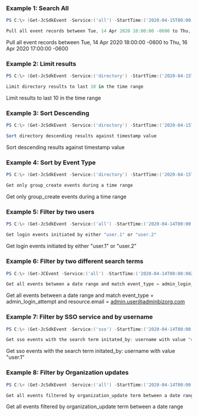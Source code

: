 ### Example 1: Search All

```PowerShell
PS C:\> (Get-JcSdkEvent -Service:('all') -StartTime:('2020-04-15T00:00:00Z') -EndTime:('2020-04-16T23:00:00Z')).ToJsonString() | ConvertFrom-Json

Pull all event records between Tue, 14 Apr 2020 18:00:00 -0600 to Thu, 16 Apr 2020 17:00:00 -0600
```

Pull all event records between Tue, 14 Apr 2020 18:00:00 -0600 to Thu, 16 Apr 2020 17:00:00 -0600

### Example 2: Limit results

```PowerShell
PS C:\> (Get-JcSdkEvent -Service:('directory') -StartTime:('2020-04-15T00:00:00Z') -Limit:('10') -EndTime:('2020-04-16T23:00:00Z')).ToJsonString() | ConvertFrom-Json

Limit directory results to last 10 in the time range
```

Limit results to last 10 in the time range

### Example 3: Sort Descending

```PowerShell
PS C:\> (Get-JcSdkEvent -Service:('directory') -StartTime:('2020-04-15T00:00:00Z') -Sort:("DESC") -EndTime:('2020-04-16T23:00:00Z')).ToJsonString() | ConvertFrom-Json

Sort directory descending results against timestamp value
```

Sort descending results against timestamp value

### Example 4: Sort by Event Type

```PowerShell
PS C:\> (Get-JcSdkEvent -Service:('directory') -StartTime:('2020-04-15T00:00:00Z') -Limit:('10') -EndTime:('2020-04-16T23:00:00Z') -searchTermAnd:@{"event_type" = "group_create"}).ToJsonString() | ConvertFrom-Json

Get only group_create events during a time range
```

Get only group_create events during a time range

### Example 5: Filter by two users

```PowerShell
PS C:\> (Get-JcSdkEvent -Service:('all') -StartTime:('2020-04-14T00:00:00Z') -EndTime:('2020-04-20T23:00:00Z') -SearchTermOr @{"initiated_by.username" = @("user.1", "user.2")}).ToJsonString() | ConvertFrom-Json

Get login events initiated by either "user.1" or "user.2"
```

Get login events initiated by either "user.1" or "user.2"

### Example 6: Filter by two different search terms

```PowerShell
PS C:\> (Get-JCEvent -Service:('all') -StartTime:('2020-04-14T00:00:00Z') -EndTime:('2020-04-20T23:00:00Z') -SearchTermAnd @{"event_type" = "admin_login_attempt"; "resource.email" = "admin.user@adminbizorg.com"}).ToJsonString() | ConvertFrom-Json

Get all events between a date range and match event_type = admin_login_attempt and resource.email = admin.user@adminbizorg.com
```

Get all events between a date range and match event_type = admin_login_attempt and resource.email = admin.user@adminbizorg.com


### Example 7: Filter by SSO service and by username

```PowerShell
PS C:\> (Get-JcSdkEvent -Service:('sso') -StartTime:('2020-04-14T00:00:00Z')  -EndTime:('2020-04-20T23:00:00Z') -SearchTermAnd @{"initiated_by.username" = "user.1"}).ToJsonString() | ConvertFrom-Json

Get sso events with the search term initated_by: username with value "user.1"
```

Get sso events with the search term initated_by: username with value "user.1"

### Example 8: Filter by Organization updates

```PowerShell
PS C:\> (Get-JcSdkEvent -Service:('all') -StartTime:('2020-04-14T00:00:00Z') -EndTime:('2020-04-20T23:00:00Z') -SearchTermAnd @{"event_type" = "organization_update"}).ToJsonString() | ConvertFrom-Json

Get all events filtered by organization_update term between a date range
```

Get all events filtered by organization_update term between a date range
